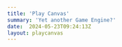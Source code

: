 ```yaml
---
title: 'Play Canvas'
summary: 'Yet another Game Engine?'
date:  2024-05-23T09:24:13Z
layout: playcanvas
---
```


